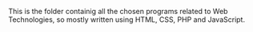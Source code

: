This is the folder containig all the chosen programs related to Web Technologies, so mostly written using HTML, CSS, PHP and JavaScript.
